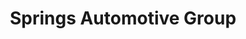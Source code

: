 ---
title: "Springs Automotive Group"
url: /colorado-springs/springs-automotive-group/
shop: car repair
---